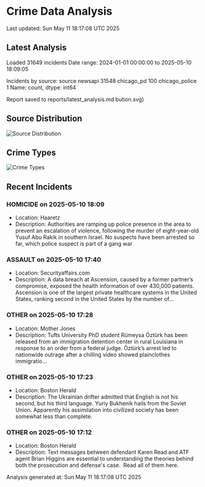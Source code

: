 # Crime Data Analysis
Last updated: Sun May 11 18:17:08 UTC 2025

## Latest Analysis

Loaded 31649 incidents
Date range: 2024-01-01 00:00:00 to 2025-05-10 18:09:05

Incidents by source:
source
newsapi           31548
chicago_pd          100
chicago_police        1
Name: count, dtype: int64

Report saved to reports/latest_analysis.md
bution.svg)

## Source Distribution
![Source Distribution](images/source_distribution.svg)

## Crime Types
![Crime Types](images/crime_types.svg)

## Recent Incidents

### HOMICIDE on 2025-05-10 18:09
- Location: Haaretz
- Description: Authorities are ramping up police presence in the area to prevent an escalation of violence, following the murder of eight-year-old Yusuf Abu Rakik in southern Israel. No suspects have been arrested so far, which police suspect is part of a gang war


### ASSAULT on 2025-05-10 17:40
- Location: Securityaffairs.com
- Description: A data breach at Ascension, caused by a former partner’s compromise, exposed the health information of over 430,000 patients. Ascension is one of the largest private healthcare systems in the United States, ranking second in the United States by the number of…


### OTHER on 2025-05-10 17:28
- Location: Mother Jones
- Description: Tufts University PhD student Rümeysa Öztürk has been released from an immigration detention center in rural Louisiana in response to an order from a federal judge. Öztürk’s arrest led to nationwide outrage after a chilling video showed plainclothes immigratio…


### OTHER on 2025-05-10 17:23
- Location: Boston Herald
- Description: The Ukrainian drifter admitted that English is not his second, but his third language. Yuriy Bukhenik hails from the Soviet Union. Apparently his assimilation into civilized society has been somewhat less than complete.


### OTHER on 2025-05-10 17:12
- Location: Boston Herald
- Description: Text messages between defendant Karen Read and ATF agent Brian Higgins are essential to understanding the theories behind both the prosecution and defense's case.  Read all of them here.

Analysis generated at: Sun May 11 18:17:08 UTC 2025
